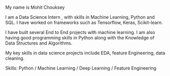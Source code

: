 My name is Mohit Chouksey

I am a Data Science Intern , with skills in Machine Learning, Python and SQL. I have worked on frameworks such as Tensorflow, Keras, Scikit-learn.

I have built several End to End projects with machine learning. I am also having good programming skills in Python along with the Knowledge of Data Structures and Algorithms.


My key skills in data science projects include EDA, feature Engineering, data cleaning.

Skills: Python / Machine Learning / Deep Learning / Feature Engineering



